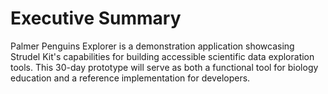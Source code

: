 # Executive Summary

Palmer Penguins Explorer is a demonstration application showcasing Strudel Kit's capabilities for building accessible scientific data exploration tools. This 30-day prototype will serve as both a functional tool for biology education and a reference implementation for developers.
